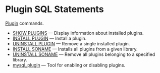 # Plugin SQL Statements

[Plugin](/columns-storage-engines-and-plugins/plugins/plugin-overview/) commands.

- [SHOW PLUGINS](/sql-statements-structure/sql-statements/administrative-sql-statements/show/show-plugins/) — Display information about installed plugins.
- [INSTALL PLUGIN](/sql-statements-structure/sql-statements/administrative-sql-statements/plugin-sql-statements/install-plugin/) — Install a plugin.
- [UNINSTALL PLUGIN](/sql-statements-structure/sql-statements/administrative-sql-statements/plugin-sql-statements/uninstall-plugin/) — Remove a single installed plugin.
- [INSTALL SONAME](/sql-statements-structure/sql-statements/administrative-sql-statements/plugin-sql-statements/install-soname/) — Installs all plugins from a given library.
- [UNINSTALL SONAME](/sql-statements-structure/sql-statements/administrative-sql-statements/plugin-sql-statements/uninstall-soname/) — Remove all plugins belonging to a specified library.
- [mysql_plugin](/clients-utilities/mysql_plugin/) — Tool for enabling or disabling plugins.